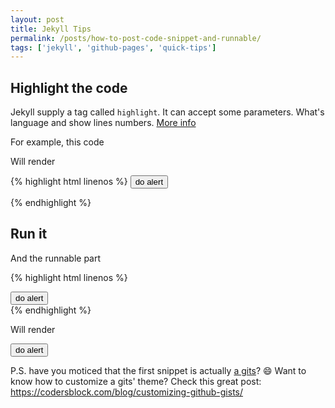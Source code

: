 ```yaml
---
layout: post
title: Jekyll Tips
permalink: /posts/how-to-post-code-snippet-and-runnable/
tags: ['jekyll', 'github-pages', 'quick-tips']
---
```


<style>
body .gist .gist-file {
  margin-bottom: 0;
  border: none;
  border-radius: 0;
}

body .gist .gist-data {
  border-bottom: none;
  border-radius: 0;
  background-color: #f1f3f5;
}

body .gist .blob-wrapper {
  border-radius: 0;
}

body .gist .highlight {
  background-color: #000;
  font-family: monospace;
  font-size: 16px;
  color: #b5e853;
}

body .gist .highlight td {
  padding: 5px 15px !important;
  line-height: 1;
  font-family: inherit;
  font-size: inherit;
}

body .gist tr:first-child td {
  padding-top: 15px !important;
}

body .gist tr:last-child td {
  padding-bottom: 15px !important;
}

body .gist .blob-num {
  color: #b5e853;
  background-color: transparent;
  pointer-events: none;
}

body .gist .gist-meta {
  display: none;
}

body .gist .pl-ent,
body .gist .pl-kos,
body .gist .pl-c1 {
  color: #f4bf75;
}

body .gist .pl-s .pl-s1,
body .gist .pl-smi,
body .gist .pl-en,
body .gist .blob-code-inner {
  color: #b5e853;
}

body .gist .pl-pds,
body .gist .pl-s,
body .gist .pl-s .pl-pse .pl-s1,
body .gist .pl-sr,
body .gist .pl-sr .pl-cce,
body .gist .pl-sr .pl-sra,
body .gist .pl-sr .pl-sre {
  color: #90a959;
}
</style>

## Highlight the code

Jekyll supply a tag called `highlight`. It can accept some parameters. What's language and show lines numbers. [More info](https://jekyllrb.com/docs/liquid/tags/#code-snippet-highlighting)

For example, this code

<script src="https://gist.github.com/moshfeu/9389214552feb9eef823fa1b62e63773.js"></script>

Will render

{% highlight html linenos %}
  <button>do alert</button>
  <script>
    document.querySelector('button').addEventListener('click', () => {
      alert('clicked');
    })
  </script>
{% endhighlight %}

## Run it

And the runnable part

{% highlight html linenos %}
<div>
  <button>do alert</button>
  <script>
    document.querySelector('button').addEventListener('click', () => {
      alert('clicked');
    })
  </script>
</div>
{% endhighlight %}

Will render

<div>
  <button>do alert</button>
  <script>
    document.querySelector('button').addEventListener('click', () => {
      alert('clicked');
    })
  </script>
</div>

P.S. have you moticed that the first snippet is actually [a gits](https://gist.github.com/moshfeu/9389214552feb9eef823fa1b62e63773)? 😄
Want to know how to customize a gits' theme? Check this great post: https://codersblock.com/blog/customizing-github-gists/